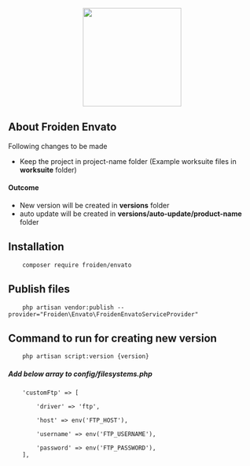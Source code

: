 <p align="center"><img src="https://froiden.com/img/orange-logo.svg" width="200px"></p>



## About Froiden Envato

Following changes to be made

- Keep the project in project-name folder (Example worksuite files in **worksuite** folder)

#### Outcome
- New version will be created in **versions** folder
- auto update will be created in **versions/auto-update/product-name** folder

## Installation

        composer require froiden/envato
    
## Publish files
        php artisan vendor:publish --provider="Froiden\Envato\FroidenEnvatoServiceProvider"
    
## Command to run for creating new version
        php artisan script:version {version}


##### Add  below array to config/filesystems.php 

        'customFtp' => [
    
            'driver' => 'ftp',
    
            'host' => env('FTP_HOST'),
    
            'username' => env('FTP_USERNAME'),
    
            'password' => env('FTP_PASSWORD'),
        ],

